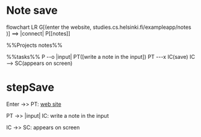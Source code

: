 # Note save

flowchart LR
G[(enter the website, studies.cs.helsinki.fi/exampleapp/notes )] ==> |connect| P[[notes]]

%%Projects notes%%

%%tasks%%
P --o |input| PT([write a note in the input])
PT ---x IC(save) 
IC --> SC(appears on screen)


# stepSave

Enter ->>  PT: [web site](https://studies.cs.helsinki.fi/exampleapp/spa)

PT ->> |input| IC: write a note in the input

IC ->> SC: appears on screen




